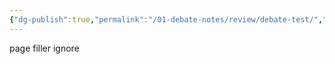 ```yaml
---
{"dg-publish":true,"permalink":"/01-debate-notes/review/debate-test/","updated":"2025-08-20T12:37:15.692-04:00"}
---
```


page filler ignore